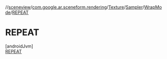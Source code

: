 //[sceneview](../../../../../../index.md)/[com.google.ar.sceneform.rendering](../../../../index.md)/[Texture](../../../index.md)/[Sampler](../../index.md)/[WrapMode](../index.md)/[REPEAT](index.md)

# REPEAT

[androidJvm]\
[REPEAT](index.md)
